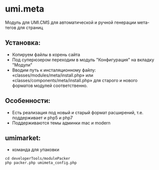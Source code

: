 umi.meta
===============

Модуль для UMI.CMS для автоматической и ручной генерации мета-тегов для страниц

## Установка:
- Копируем файлы в корень сайта
- Под суперюзером переходим в модуль "Конфигурация" на вкладку "Модули"
- Вводим путь к инсталяционному файлу: «classes/modules/meta/install.php» или «classes/components/meta/install.php» для старого и нового форматов модулей соответственно.

## Особенности:
- Есть реализация под новый и старый формат расширений, т.е. поддерживает и php5 и php7
- Поддерживаются темы админки mac и modern

## umimarket:
- команда для упаковки

```
cd developerTools/modulePacker
php packer.php umimeta_config.php
```